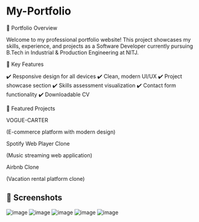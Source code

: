 # My-Portfolio
🌟 Portfolio Overview

Welcome to my professional portfolio website! This project showcases my skills, experience, and projects as a Software Developer currently pursuing B.Tech in Industrial & Production Engineering at NITJ.

📌 Key Features

✔️ Responsive design for all devices
✔️ Clean, modern UI/UX
✔️ Project showcase section
✔️ Skills assessment visualization
✔️ Contact form functionality
✔️ Downloadable CV


🚀 Featured Projects

VOGUE-CARTER

(E-commerce platform with modern design)

Spotify Web Player Clone

(Music streaming web application)

Airbnb Clone

(Vacation rental platform clone)


## 📸 Screenshots
![image](https://github.com/user-attachments/assets/ca0c477a-4667-4e6b-a298-15c6e25bfd46)
![image](https://github.com/user-attachments/assets/b03ab225-9b91-4ddb-8b9b-13ad957c2b47)
![image](https://github.com/user-attachments/assets/21c3bd28-1c23-4211-a7c2-2cdc32af41b8)
![image](https://github.com/user-attachments/assets/69a4b685-163c-4177-8da1-93d87756a95f)
![image](https://github.com/user-attachments/assets/3e2b39d6-2b46-489b-8cde-83b16b7218e0)
